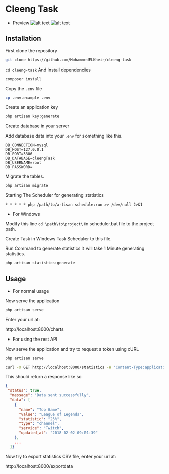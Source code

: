 # Cleeng Task

* Preview
![alt text](https://image.ibb.co/iDY1tm/charts2.png)
![alt text](https://image.ibb.co/jtUueR/charts1.png)


## Installation 

First clone the repository

```bash
git clone https://github.com/MohammedELKheir/cleeng-task
```

``` cd cleeng-task ```  And Install dependencies

```bash
composer install
```

Copy the `.env` file 

```bash
cp .env.example .env 

```

Create an application key

```bash
php artisan key:generate

```

Create database in your server

Add database data into your `.env` for something like this.

```
DB_CONNECTION=mysql
DB_HOST=127.0.0.1
DB_PORT=3306
DB_DATABASE=cleengTask
DB_USERNAME=root
DB_PASSWORD=

```

Migrate the tables.

```bash
php artisan migrate
```

Starting The Scheduler for generating statistics


```
* * * * * php /path/to/artisan schedule:run >> /dev/null 2>&1
```

* For Windows 

Modify this line ```cd \path\to\project\``` in scheduler.bat file to the project path.

Create Task in Windows Task Scheduler to this file.

Run Command to generate statistics it will take 1 Minute generating statistics.

```bash
php artisan statistics:generate
```


## Usage 

* For normal usage


Now serve the application


```bash
php artisan serve
```

Enter your url at:

http://localhost:8000/charts

* For using the rest API


Now serve the application and try to request a token using cURL

```bash
php artisan serve

curl -X GET http://localhost:8000/statistics -H 'Content-Type:application/json'

```


This should return a response like so

```json
{ 
 "status": true,
  "message": "Data sent successfully",
  "data": [
    {
      "name": "Top Game",
      "value": "League of Legends",
      "statistic": "25%",
      "type": "channel",
      "service": "Twitch",
      "updated_at": "2018-02-02 09:01:39"
    },
    ...
  ]}
```

Now try to export statistics CSV file, enter your url at:

 http://localhost:8000/exportdata


